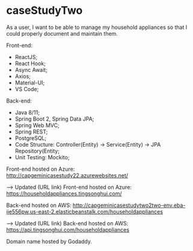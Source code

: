 # caseStudyTwo
As a user, I want to be able to manage my household appliances so that I could properly document and maintain them.

Front-end:
- ReactJS;
- React Hook;
- Async Await;
- Axios;
- Material-UI;
- VS Code;

Back-end:
- Java 8/11;
- Spring Boot 2, Spring Data JPA;
- Spring Web MVC;
- Spring REST;
- PostgreSQL;
- Code Structure: Controller(Entity) -> Service(Entity) -> JPA Repository(Entity;
- Unit Testing: Mockito;

Front-end hosted on Azure: http://capgeminicasestudy22.azurewebsites.net/

--> Updated (URL link) Front-end hosted on Azure: https://householdappliances.tingsonghui.com/

Back-end hosted on AWS: http://capgeminicasestudytwo2two-env.eba-ije556pw.us-east-2.elasticbeanstalk.com/householdappliances

--> Updated (URL link) Back-end hosted on AWS: https://api.tingsonghui.com/householdappliances

Domain name hosted by Godaddy.
